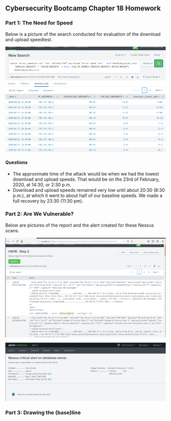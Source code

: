 
## Cybersecurity Bootcamp Chapter 18 Homework

### Part 1: The Need for Speed

Below is a picture of the search conducted for evaluation of the download and upload speedtest.

![Speed Test Table](./Pictures/Step-1.PNG)

#### Questions

 - The approximate time of the attack would be when we had the lowest download and upload speeds. That would be on the 23rd of February, 2020, at 14:30, or 2:30 p.m.
 - Download and upload speeds remained very low until about 20:30 (8:30 p.m.), at which it went to about half of our baseline speeds. We made a full recovery by 23:30 (11:30 pm). 

### Part 2: Are We Vulnerable?

Below are pictures of the report and the alert created for these Nessus scans.


![Nessus scan report](./Pictures/Step-2-report.PNG)

![Nessus scan critical alert](./Pictures/Step-2-alert.PNG)

### Part 3: Drawing the (base)line
